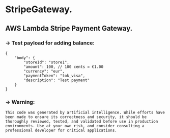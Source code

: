 # StripeGateway.

## AWS Lambda Stripe Payment Gateway.

### → Test payload for adding balance:
```
{
    "body": {
        "storeId": "store1",
        "amount": 100, // 100 cents = €1.00
        "currency": "eur",
        "paymentToken": "tok_visa",
        "description": "Test payment"
    }
}
```

### → Warning:
`This code was generated by artificial intelligence. While efforts have been made to ensure its correctness and security, it should be thoroughly reviewed, tested, and validated before use in production environments. Use at your own risk, and consider consulting a professional developer for critical applications.
`
